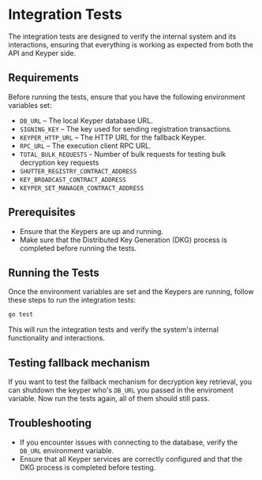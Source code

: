 # Integration Tests

The integration tests are designed to verify the internal system and its interactions, ensuring that everything is working as expected from both the API and Keyper side.

## Requirements

Before running the tests, ensure that you have the following environment variables set:

- `DB_URL` – The local Keyper database URL.
- `SIGNING_KEY` – The key used for sending registration transactions.
- `KEYPER_HTTP_URL` – The HTTP URL for the fallback Keyper.
- `RPC_URL` – The execution client RPC URL.
- `TOTAL_BULK_REQUESTS` - Number of bulk requests for testing bulk decryption key requests
- `SHUTTER_REGISTRY_CONTRACT_ADDRESS`
- `KEY_BROADCAST_CONTRACT_ADDRESS`
- `KEYPER_SET_MANAGER_CONTRACT_ADDRESS`

## Prerequisites

- Ensure that the Keypers are up and running.
- Make sure that the Distributed Key Generation (DKG) process is completed before running the tests.

## Running the Tests

Once the environment variables are set and the Keypers are running, follow these steps to run the integration tests:

```bash
go test
```

This will run the integration tests and verify the system's internal functionality and interactions.

## Testing fallback mechanism
If you want to test the fallback mechanism for decryption key retrieval, you can shutdown the keyper who's `DB_URL` you passed in the enviroment variable. Now run the tests again, all of them should still pass.

## Troubleshooting

- If you encounter issues with connecting to the database, verify the `DB_URL` environment variable.
- Ensure that all Keyper services are correctly configured and that the DKG process is completed before testing.